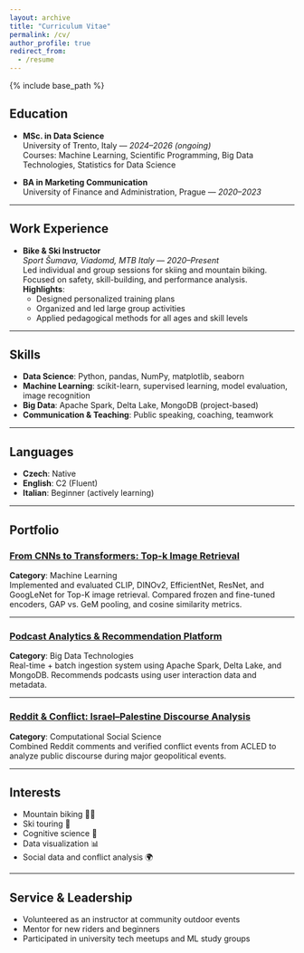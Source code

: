 ```yaml
---
layout: archive
title: "Curriculum Vitae"
permalink: /cv/
author_profile: true
redirect_from:
  - /resume
---
```


{% include base_path %}

## Education

- **MSc. in Data Science**  
  University of Trento, Italy — *2024–2026 (ongoing)*  
  Courses: Machine Learning, Scientific Programming, Big Data Technologies, Statistics for Data Science

- **BA in Marketing Communication**  
  University of Finance and Administration, Prague — *2020–2023*

---

## Work Experience

- **Bike & Ski Instructor**  
  *Sport Šumava, Viadomd, MTB Italy* — *2020–Present*  
  Led individual and group sessions for skiing and mountain biking. Focused on safety, skill-building, and performance analysis.  
  **Highlights**:
  - Designed personalized training plans  
  - Organized and led large group activities  
  - Applied pedagogical methods for all ages and skill levels  

---

## Skills

- **Data Science**: Python, pandas, NumPy, matplotlib, seaborn  
- **Machine Learning**: scikit-learn, supervised learning, model evaluation, image recognition  
- **Big Data**: Apache Spark, Delta Lake, MongoDB (project-based)  
- **Communication & Teaching**: Public speaking, coaching, teamwork

---

## Languages

- **Czech**: Native  
- **English**: C2 (Fluent)  
- **Italian**: Beginner (actively learning)

---

## Portfolio

### [From CNNs to Transformers: Top-k Image Retrieval](https://github.com/tercasaskova311/Top-k-Image-Retrieval-Image-recognition-)
**Category**: Machine Learning  
Implemented and evaluated CLIP, DINOv2, EfficientNet, ResNet, and GoogLeNet for Top-K image retrieval. Compared frozen and fine-tuned encoders, GAP vs. GeM pooling, and cosine similarity metrics.

---

### [Podcast Analytics & Recommendation Platform](https://github.com/tercasaskova311/podcast-recommendation-platform)
**Category**: Big Data Technologies  
Real-time + batch ingestion system using Apache Spark, Delta Lake, and MongoDB. Recommends podcasts using user interaction data and metadata.

---

### [Reddit & Conflict: Israel–Palestine Discourse Analysis](https://github.com/tercasaskova311/Israel-Palestine-CSS-project)
**Category**: Computational Social Science  
Combined Reddit comments and verified conflict events from ACLED to analyze public discourse during major geopolitical events.

---

## Interests

- Mountain biking 🚵‍♀️  
- Ski touring 🎿  
- Cognitive science 🧠  
- Data visualization 📊  
- Social data and conflict analysis 🌍

---

## Service & Leadership

- Volunteered as an instructor at community outdoor events  
- Mentor for new riders and beginners  
- Participated in university tech meetups and ML study groups
